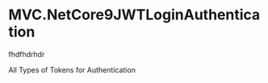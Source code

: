
# MVC.NetCore9JWTLoginAuthentication







fhdfhdrhdr


















All Types of Tokens for Authentication








